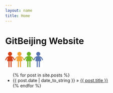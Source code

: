 ```yaml
---
layout: name
title: Home
---
```

  <h1>GitBeijing Website</h1>
<img class='inset right' src='/images/people.png' title='GitBeijing' alt='GitBeijing logo' width='120px' />
  <ul class="posts">
    {% for post in site.posts %}
      <li><span>{{ post.date | date_to_string }}</span> &raquo; <a href="/GitBeijing{{ post.url }}">{{ post.title }}</a></li>
    {% endfor %}
  </ul>
